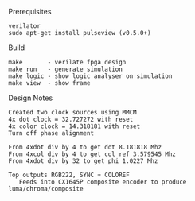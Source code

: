 Prerequisites

    verilator
    sudo apt-get install pulseview (v0.5.0+)

Build

    make       - verilate fpga design
    make run   - generate simulation
    make logic - show logic analyser on simulation
    make view  - show frame

Design Notes

    Created two clock sources using MMCM
    4x dot clock = 32.727272 with reset
    4x color clock = 14.318181 with reset
    Turn off phase alignment

    From 4xdot div by 4 to get dot 8.181818 Mhz
    From 4xcol div by 4 to get col ref 3.579545 Mhz
    From 4xdot div by 32 to get phi 1.0227 Mhz

    Top outputs RGB222, SYNC + COLOREF
       Feeds into CX1645P composite encoder to produce luma/chroma/composite


